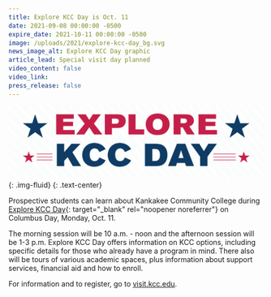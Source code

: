 ```yaml
---
title: Explore KCC Day is Oct. 11
date: 2021-09-08 00:00:00 -0500
expire_date: 2021-10-11 00:00:00 -0500
image: /uploads/2021/explore-kcc-day_bg.svg
news_image_alt: Explore KCC Day graphic
article_lead: Special visit day planned
video_content: false
video_link:
press_release: false
---
```


![Explore KCC Day](/uploads/2021/explore-kcc-day.svg){: .img-fluid}
{: .text-center}

Prospective students can learn about Kankakee Community College during [Explore KCC Day](/uploads/pdf/Explore-KCC-day-flier-Oct21.pdf){: target="_blank" rel="noopener noreferrer"} on Columbus Day, Monday, Oct. 11.

The morning session will be 10 a.m. - noon and the afternoon session will be 1-3 p.m.
Explore KCC Day offers information on KCC options, including specific details for those who already have a program in mind. There also will be tours of various academic spaces, plus information about support services, financial aid and how to enroll.

For information and to register, go to [visit.kcc.edu](https://visit.kcc.edu).